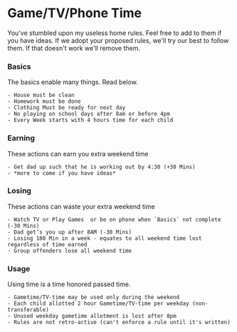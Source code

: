 # Game/TV/Phone Time

You've stumbled upon my useless home rules. Feel free to add to them if you have ideas.  If we 
adopt your proposed rules, we'll try our best to follow them. If that doesn't work we'll remove them.

### Basics
The basics enable many things. Read below.
    
    - House must be clean
    - Homework must be done
    - Clothing Must be ready for next day
    - No playing on school days after 8am or before 4pm
    - Every Week starts with 4 hours time for each child

### Earning
These actions can earn you extra weekend time
    
    - Get dad up such that he is working out by 4:30 (+30 Mins)
    - *more to come if you have ideas*

### Losing
These actions can waste your extra weekend time
    
    - Watch TV or Play Games  or be on phone when `Basics` not complete (-30 Mins)
    - Dad get’s you up after 8AM (-30 Mins)
    - Losing 180 Min in a week - equates to all weekend time lost regardless of time earned
    - Group offenders lose all weekend time

### Usage
Using time is a time honored passed time.

    - Gametime/TV-time may be used only during the weekend
    - Each child allotted 2 hour Gametime/TV-time per weekday (non-transferable)
    - Unused weekday gametime allotment is lost after 8pm
    - Rules are not retro-active (can't enforce a rule until it's written)
